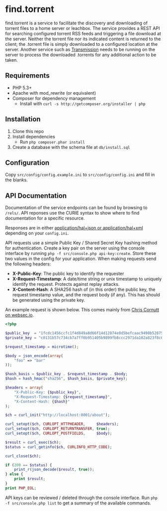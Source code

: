 find.torrent
============

find.torrent is a service to facilitate the discovery and downloading of torrent files to a home server or leachbox. The service provides a REST API for searching configured torrent RSS feeds and triggering a file download at the server. Neither the torrent file nor its indicated content is returned to the client; the .torrent file is simply downloaded to a configured location at the server. Another service such as [Transmission](http://www.transmissionbt.com/) needs to be running on the server to process the downloaded .torrents for any additional action to be taken.

Requirements
------------
* PHP 5.3+
* Apache with mod_rewrite (or equivalent)
* Composer for dependency management
    * Install with `curl -s http://getcomposer.org/installer | php`

Installation
------------
1. Clone this repo
2. Install dependencies
    * Run `php composer.phar install`
3. Create a database with the schema file at `db/install.sql`

Configuration
-------------
Copy `src/config/config.example.ini` to `src/config/config.ini` and fill in the blanks.

API Documentation
-----------------
Documentation of the service endpoints can be found by browsing to `/rels/`. API reponses use the CURIE syntax to show where to find documentation for a specific resource.

Responses are in either [application/hal+json or application/hal+xml](http://stateless.co/hal_specification.html) depending on your `config.ini`.

API requests use a simple Public Key / Shared Secret Key hashing method for authentication. Create a key pair on the server using the console interface by running `php -f src/console.php api-key:create`. Store these two values in the config for your application. When making requests send the following headers:

* **X-Public-Key**: The public key to identify the requester
* **X-Request-Timestamp**: A date/time string or unix timestamp to uniquely identify the request. Protects against replay attacks.
* **X-Content-Hash**: A SHA256 hash of (in this order) the public key, the request timestamp value, and the request body (if any). This has should be generated using the private key.

An example request is shown below. This comes mainly from [Chris Cornutt on websec.io](http://websec.io/2013/02/14/API-Authentication-Public-Private-Key.html).
~~~ php
<?php

$public_key  = "1fcdc1456ccfc1f4d849a8d66f14d12874e8d5befcaac9498b528758f60155c0";
$private_key = "c0131b57c734cb7a7ff0b951405b9899fb8ccc2971da102a823f8c6386ce5025";

$request_timestamp = microtime();

$body = json_encode(array(
    "foo" => "bar"
));

$hash_basis = $public_key . $request_timestamp . $body;
$hash = hash_hmac("sha256", $hash_basis, $private_key);

$headers = array(
    "X-Public-Key: {$public_key}",
    "X-Request-Timestamp: {$request_timestamp}",
    "X-Content-Hash: {$hash}"
);

$ch = curl_init("http://localhost:8001/about");

curl_setopt($ch, CURLOPT_HTTPHEADER,     $headers);
curl_setopt($ch, CURLOPT_RETURNTRANSFER, true);
curl_setopt($ch, CURLOPT_POSTFIELDS,     $body);

$result = curl_exec($ch);
$status = curl_getinfo($ch, CURLINFO_HTTP_CODE);

curl_close($ch);

if (200 == $status) {
    print_r(json_decode($result, true));
} else {
    print $result;
}
print PHP_EOL;
~~~

API keys can be reviewed / deleted through the console interface. Run `php -f src/console.php list` to get a summary of the available commands.
